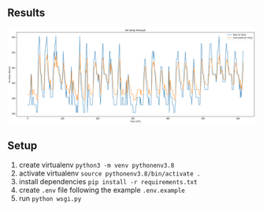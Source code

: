 ## Results
<div align="center">
    <img src="forecast.png" alt="Forecast results" width="800px" />
</div>

## Setup
1. create virtualenv `python3 -m venv pythonenv3.8`
2. activate virtualenv `source pythonenv3.8/bin/activate .`
3. install dependencies `pip install -r requirements.txt`
4. create `.env` file following the example `.env.example`
6. run `python wsgi.py`